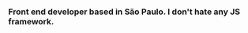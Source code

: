 ### Front end developer based in São Paulo. I don't hate any JS framework.

<!--
**pauladiniz/pauladiniz** is a ✨ _special_ ✨ repository because its `README.md` (this file) appears on your GitHub profile.

#### 
<div>
<img style="width: 500px; max-width: 500px;" src="https://wakatime.com/share/@pauladiniz/c272543e-aec4-49ae-b696-eaa71f2ab1bc.svg" />
</div>

Here are some ideas to get you started:

- 🔭 I’m currently working on ...
- 🌱 I’m currently learning ...
- 👯 I’m looking to collaborate on ...
- 🤔 I’m looking for help with ...
- 💬 Ask me about ...
- 📫 How to reach me: ...
- 😄 Pronouns: ...
- ⚡ Fun fact: ...
-->
